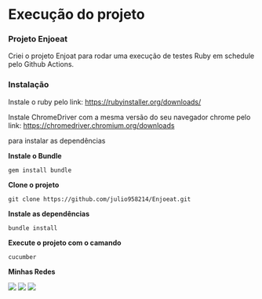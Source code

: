 # Execução do projeto

### Projeto Enjoeat
Criei o projeto Enjoat para rodar uma execução de testes Ruby em schedule pelo Github Actions.

### Instalação
Instale o ruby pelo link: https://rubyinstaller.org/downloads/

Instale ChromeDriver com a mesma versão do seu navegador chrome pelo link: https://chromedriver.chromium.org/downloads

para instalar as dependências

**Instale o Bundle**
```
gem install bundle
```
**Clone o projeto**
``` 
git clone https://github.com/julio958214/Enjoeat.git
```
**Instale as dependências**
```
bundle install
```
**Execute o projeto com o camando**
```
cucumber
```
**Minhas Redes**

[<img src="https://img.shields.io/badge/linkedin-%230077B5.svg?&style=for-the-badge&logo=linkedin&logoColor=white" />](https://www.linkedin.com/in/julio-santos-43428019b)
[<img src = "https://img.shields.io/badge/instagram-%23E4405F.svg?&style=for-the-badge&logo=instagram&logoColor=white">](https://www.instagram.com/juli0sts/)
[<img src = "https://img.shields.io/badge/facebook-%231877F2.svg?&style=for-the-badge&logo=facebook&logoColor=white">](https://www.facebook.com/profile.php?id=100003793058455)

